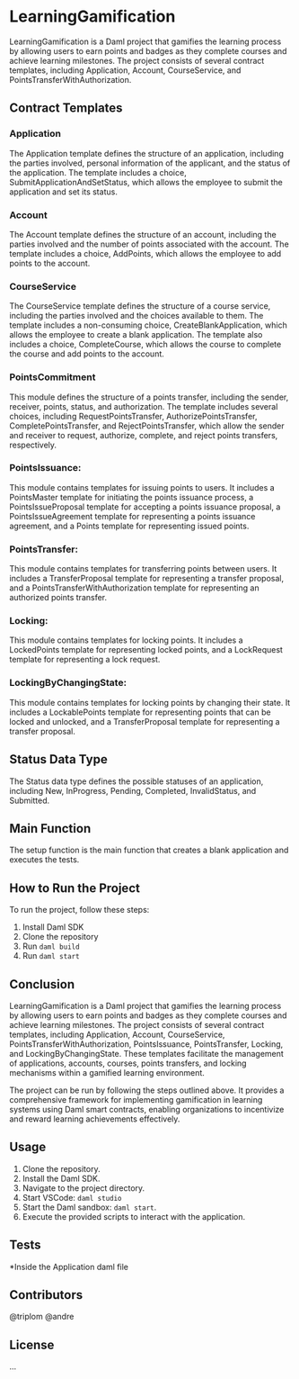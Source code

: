 # LearningGamification

LearningGamification is a Daml project that gamifies the learning process by allowing users to earn points and badges as they complete courses and achieve learning milestones. The project consists of several contract templates, including Application, Account, CourseService, and PointsTransferWithAuthorization.

## Contract Templates

### Application

The Application template defines the structure of an application, including the parties involved, personal information of the applicant, and the status of the application. The template includes a choice, SubmitApplicationAndSetStatus, which allows the employee to submit the application and set its status.

### Account

The Account template defines the structure of an account, including the parties involved and the number of points associated with the account. The template includes a choice, AddPoints, which allows the employee to add points to the account.

### CourseService

The CourseService template defines the structure of a course service, including the parties involved and the choices available to them. The template includes a non-consuming choice, CreateBlankApplication, which allows the employee to create a blank application. The template also includes a choice, CompleteCourse, which allows the course to complete the course and add points to the account.

### PointsCommitment

This module defines the structure of a points transfer, including the sender, receiver, points, status, and authorization. The template includes several choices, including RequestPointsTransfer, AuthorizePointsTransfer, CompletePointsTransfer, and RejectPointsTransfer, which allow the sender and receiver to request, authorize, complete, and reject points transfers, respectively.

### PointsIssuance: 

This module contains templates for issuing points to users. It includes a PointsMaster template for initiating the points issuance process, a PointsIssueProposal template for accepting a points issuance proposal, a PointsIssueAgreement template for representing a points issuance agreement, and a Points template for representing issued points.

### PointsTransfer: 

This module contains templates for transferring points between users. It includes a TransferProposal template for representing a transfer proposal, and a PointsTransferWithAuthorization template for representing an authorized points transfer.

### Locking: 

This module contains templates for locking points. It includes a LockedPoints template for representing locked points, and a LockRequest template for representing a lock request.

### LockingByChangingState: 

This module contains templates for locking points by changing their state. It includes a LockablePoints template for representing points that can be locked and unlocked, and a TransferProposal template for representing a transfer proposal.

## Status Data Type

The Status data type defines the possible statuses of an application, including New, InProgress, Pending, Completed, InvalidStatus, and Submitted.

## Main Function

The setup function is the main function that creates a blank application and executes the tests.

## How to Run the Project

To run the project, follow these steps:

1. Install Daml SDK
2. Clone the repository
3. Run `daml build`
4. Run `daml start`

## Conclusion

LearningGamification is a Daml project that gamifies the learning process by allowing users to earn points and badges as they complete courses and achieve learning milestones. The project consists of several contract templates, including Application, Account, CourseService, PointsTransferWithAuthorization, PointsIssuance, PointsTransfer, Locking, and LockingByChangingState. These templates facilitate the management of applications, accounts, courses, points transfers, and locking mechanisms within a gamified learning environment.

The project can be run by following the steps outlined above. It provides a comprehensive framework for implementing gamification in learning systems using Daml smart contracts, enabling organizations to incentivize and reward learning achievements effectively.

## Usage

1. Clone the repository.
2. Install the Daml SDK.
3. Navigate to the project directory.
4. Start VSCode: `daml studio`
5. Start the Daml sandbox: `daml start`.
6. Execute the provided scripts to interact with the application.

## Tests

*Inside the Application daml file

## Contributors

@triplom @andre

## License

...

